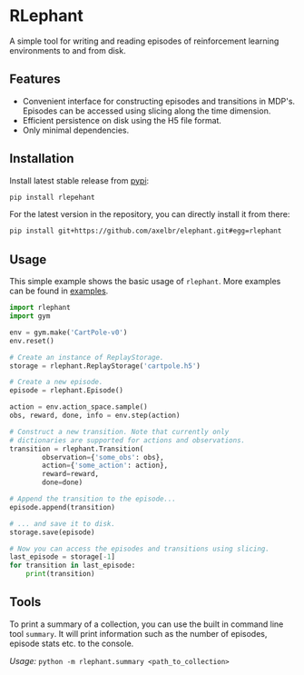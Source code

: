 # RLephant

A simple tool for writing and reading episodes of reinforcement learning environments to and from disk.

## Features
- Convenient interface for constructing episodes and transitions in MDP's. Episodes can be accessed using
slicing along the time dimension.
- Efficient persistence on disk using the H5 file format.
- Only minimal dependencies.

## Installation

Install latest stable release from [pypi](https://pypi.org):
```bash
pip install rlepehant
```

For the latest version in the repository, you can directly install it from there:
```bash
pip install git+https://github.com/axelbr/elephant.git#egg=rlephant
```

## Usage

This simple example shows the basic usage of `rlephant`. More examples can be found in [examples](examples/).

```python
import rlephant
import gym

env = gym.make('CartPole-v0')
env.reset()

# Create an instance of ReplayStorage.
storage = rlephant.ReplayStorage('cartpole.h5')

# Create a new episode.
episode = rlephant.Episode()

action = env.action_space.sample()
obs, reward, done, info = env.step(action)

# Construct a new transition. Note that currently only
# dictionaries are supported for actions and observations.
transition = rlephant.Transition(
        observation={'some_obs': obs},
        action={'some_action': action},
        reward=reward,
        done=done)

# Append the transition to the episode...
episode.append(transition)

# ... and save it to disk.
storage.save(episode)

# Now you can access the episodes and transitions using slicing.
last_episode = storage[-1]
for transition in last_episode:
    print(transition)
```

## Tools

To print a summary of a collection, you can use the built in command line
tool `summary`. It will print information such as the number of episodes, episode 
stats etc. to the console.

*Usage:* `python -m rlephant.summary <path_to_collection>`